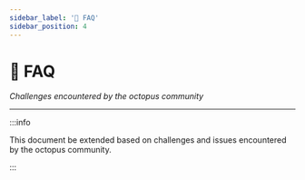 ```yaml
---
sidebar_label: '💬 FAQ'
sidebar_position: 4
---
```


# 💬 FAQ

_Challenges encountered by the octopus community_

---

:::info

This document be extended based on challenges and issues encountered by the octopus community.  

:::
